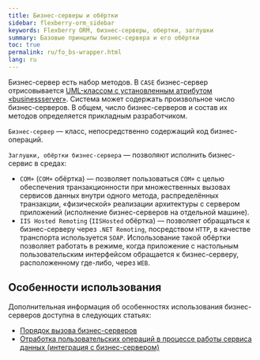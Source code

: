 ```yaml
---
title: Бизнес-серверы и обёртки
sidebar: flexberry-orm_sidebar
keywords: Flexberry ORM, бизнес-серверы, обертки, заглушки
summary: Базовые принципы бизнес-сервера и его обёртки
toc: true
permalink: ru/fo_bs-wrapper.html
lang: ru
---
```


Бизнес-сервер есть набор методов. В `CASE` бизнес-сервер отрисовывается [UML-классом с установленным атрибутом «businessserver»](fd_business-servers.html). Система может содержать произвольное число бизнес-серверов. В общем, число бизнес-серверов и состав их методов определяется прикладным разработчиком.

`Бизнес-сервер` — класс, непосредственно содержащий код бизнес-операций.

`Заглушки, обёртки бизнес-сервера` — позволяют исполнить бизнес-сервис в средах:

* `COM+` (`COM+` обёртка) — позволяет пользоваться `COM+` с целью обеспечения транзакционности при множественных вызовах сервисов данных внутри одного метода, распределённых транзакции, «физической» реализации архитектуры с сервером приложений (исполнение бизнес-серверов на отдельной машине).
* `IIS Hosted Remoting` (`IISHosted` обёртка) — позволяет обращаться к бизнес-серверу через `.NET Remoting`, посредством `HTTP`, в качестве транспорта используется `SOAP`. Использование такой обёртки позволяет работать в режиме, когда приложение с настольным пользовательским интерфейсом обращается к бизнес-серверу, расположенному где-либо, через `WEB`.

## Особенности использования

Дополнительная информация об особенностях использования бизнес-серверов доступна в следующих статьях:

* [Порядок вызова бизнес-серверов](fo_order-calls-bs.html)
* [Отработка пользовательских операций в процессе работы сервиса данных (интеграция с бизнес-сервером)](fo_user-operations-dataservice.html)

